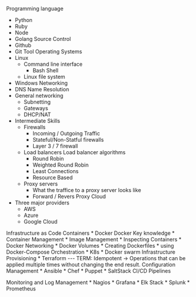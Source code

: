 Programming language
  - Python
  - Ruby
  - Node
  - Golang
Source Control
  - Github
  - Git Tool
Operating Systems
  - Linux
    * Command line interface
      - Bash Shell
    * Linux file system
  - Windows
Networking
  - DNS Name Resolution
  - General networking
    - Subnetting
    - Gateways
    - DHCP/NAT
  - Intermediate Skills
    - Firewalls
      * Incoming / Outgoing Traffic
      * Stateful/Non-Statful firewalls
      * Layer 3 / 7 firewall
    - Load balancers
      Load balancer algorithms
      * Round Robin
      * Weighted Round Robin
      * Least Connections
      * Resource Based
    - Proxy servers
      * What the traffice to a proxy server looks like
      * Forward / Revers Proxy
Cloud
  - Three major providers
    * AWS
    * Azure
    * Google Cloud

Infrastructure as Code
  Containers
    * Docker
      Docker Key knowledge
        * Container Management
        * Image Management
        * Inspecting Containers
        * Docker Networking
        * Docker Volumes
        * Creating Dockerfiles
        * using Docker-Compose
  Orchestration
    * K8s
    * Docker swarm
  Infrastructure Provisioning
    * Terraform --- TERM: Idempotent -> Operations that can be applied
                                        multiple times without changing
                                        the end result.
  Configuration Management
    * Ansible
    * Chef
    * Puppet
    * SaltStack
  CI/CD Pipelines

  Monitoring and Log Management
    * Nagios
    * Grafana
    * Elk Stack
    * Splunk
    * Prometheus
